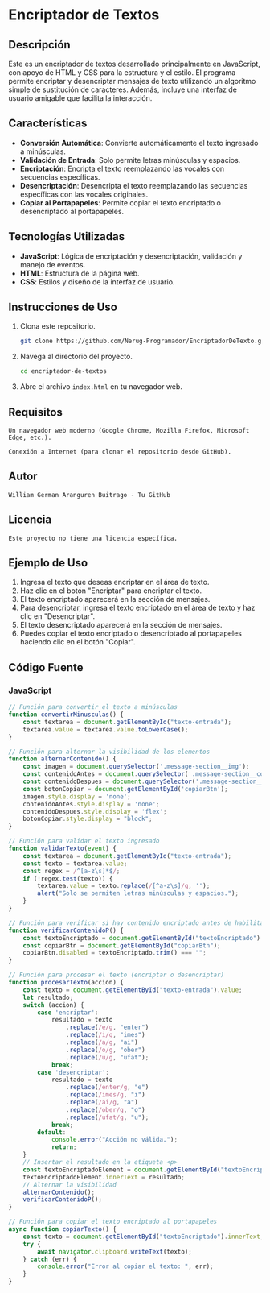 # Encriptador de Textos

## Descripción

Este es un encriptador de textos desarrollado principalmente en JavaScript, con apoyo de HTML y CSS para la estructura y el estilo. El programa permite encriptar y desencriptar mensajes de texto utilizando un algoritmo simple de sustitución de caracteres. Además, incluye una interfaz de usuario amigable que facilita la interacción.

## Características

- **Conversión Automática**: Convierte automáticamente el texto ingresado a minúsculas.
- **Validación de Entrada**: Solo permite letras minúsculas y espacios.
- **Encriptación**: Encripta el texto reemplazando las vocales con secuencias específicas.
- **Desencriptación**: Desencripta el texto reemplazando las secuencias específicas con las vocales originales.
- **Copiar al Portapapeles**: Permite copiar el texto encriptado o desencriptado al portapapeles.

## Tecnologías Utilizadas

- **JavaScript**: Lógica de encriptación y desencriptación, validación y manejo de eventos.
- **HTML**: Estructura de la página web.
- **CSS**: Estilos y diseño de la interfaz de usuario.

## Instrucciones de Uso

1. Clona este repositorio.
    ```sh
    git clone https://github.com/Nerug-Programador/EncriptadorDeTexto.git
    ```
2. Navega al directorio del proyecto.
    ```sh
    cd encriptador-de-textos
    ```
3. Abre el archivo `index.html` en tu navegador web.

## Requisitos

    Un navegador web moderno (Google Chrome, Mozilla Firefox, Microsoft Edge, etc.).

    Conexión a Internet (para clonar el repositorio desde GitHub).

## Autor

    William German Aranguren Buitrago - Tu GitHub

## Licencia

    Este proyecto no tiene una licencia específica.

## Ejemplo de Uso

1. Ingresa el texto que deseas encriptar en el área de texto.
2. Haz clic en el botón "Encriptar" para encriptar el texto.
3. El texto encriptado aparecerá en la sección de mensajes.
4. Para desencriptar, ingresa el texto encriptado en el área de texto y haz clic en "Desencriptar".
5. El texto desencriptado aparecerá en la sección de mensajes.
6. Puedes copiar el texto encriptado o desencriptado al portapapeles haciendo clic en el botón "Copiar".

## Código Fuente

### JavaScript

```javascript
// Función para convertir el texto a minúsculas
function convertirMinusculas() {
    const textarea = document.getElementById("texto-entrada");
    textarea.value = textarea.value.toLowerCase();
}

// Función para alternar la visibilidad de los elementos
function alternarContenido() {
    const imagen = document.querySelector('.message-section__img');
    const contenidoAntes = document.querySelector('.message-section__content');
    const contenidoDespues = document.querySelector('.message-section__encrypt__or__decrypt');
    const botonCopiar = document.getElementById('copiarBtn');
    imagen.style.display = 'none';
    contenidoAntes.style.display = 'none';
    contenidoDespues.style.display = 'flex';
    botonCopiar.style.display = "block";
}

// Función para validar el texto ingresado
function validarTexto(event) {
    const textarea = document.getElementById("texto-entrada");
    const texto = textarea.value;
    const regex = /^[a-z\s]*$/;
    if (!regex.test(texto)) {
        textarea.value = texto.replace(/[^a-z\s]/g, '');
        alert("Solo se permiten letras minúsculas y espacios.");
    }
}

// Función para verificar si hay contenido encriptado antes de habilitar el botón de copiar
function verificarContenidoP() {
    const textoEncriptado = document.getElementById("textoEncriptado").innerText;
    const copiarBtn = document.getElementById("copiarBtn");
    copiarBtn.disabled = textoEncriptado.trim() === "";
}

// Función para procesar el texto (encriptar o desencriptar)
function procesarTexto(accion) {
    const texto = document.getElementById("texto-entrada").value;
    let resultado;
    switch (accion) {
        case 'encriptar':
            resultado = texto
                .replace(/e/g, "enter")
                .replace(/i/g, "imes")
                .replace(/a/g, "ai")
                .replace(/o/g, "ober")
                .replace(/u/g, "ufat");
            break;
        case 'desencriptar':
            resultado = texto
                .replace(/enter/g, "e")
                .replace(/imes/g, "i")
                .replace(/ai/g, "a")
                .replace(/ober/g, "o")
                .replace(/ufat/g, "u");
            break;
        default:
            console.error("Acción no válida.");
            return;
    }
    // Insertar el resultado en la etiqueta <p>
    const textoEncriptadoElement = document.getElementById("textoEncriptado");
    textoEncriptadoElement.innerText = resultado;
    // Alternar la visibilidad
    alternarContenido();
    verificarContenidoP();
}

// Función para copiar el texto encriptado al portapapeles
async function copiarTexto() {
    const texto = document.getElementById("textoEncriptado").innerText;
    try {
        await navigator.clipboard.writeText(texto);
    } catch (err) {
        console.error("Error al copiar el texto: ", err);
    }
}
